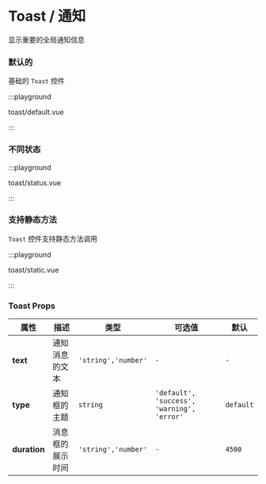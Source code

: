 # Toast / 通知

显示重要的全局通知信息

### 默认的

基础的 `Toast` 控件

:::playground

toast/default.vue

:::

### 不同状态

:::playground

toast/status.vue

:::

### 支持静态方法

`Toast` 控件支持静态方法调用

:::playground

toast/static.vue

:::

### Toast Props

| 属性         | 描述             | 类型                | 可选值                                     | 默认      |
| ------------ | ---------------- | ------------------- | ------------------------------------------ | --------- |
| **text**     | 通知消息的文本   | `'string','number'` | `-`                                        | `-`       |
| **type**     | 通知框的主题     | `string`            | `'default', 'success', 'warning', 'error'` | `default` |
| **duration** | 消息框的展示时间 | `'string','number'` | `-`                                        | `4500`    |
